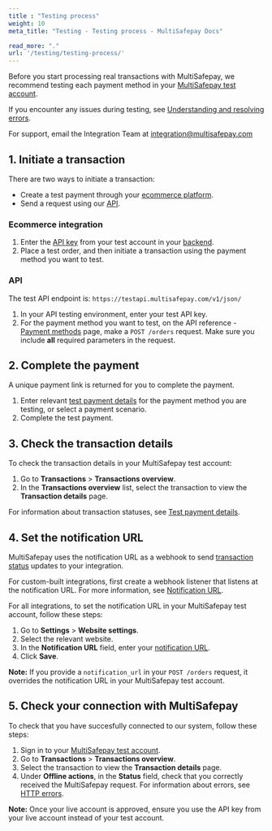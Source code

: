 ```yaml
---
title : "Testing process"
weight: 10
meta_title: "Testing - Testing process - MultiSafepay Docs"

read_more: "."
url: '/testing/testing-process/'
---
```


Before you start processing real transactions with MultiSafepay, we recommend testing each payment method in your [MultiSafepay test account](https://testmerchant.multisafepay.com/).

If you encounter any issues during testing, see [Understanding and resolving errors](/developer/errors-explained/understanding-and-resolving-errors/).

For support, email the Integration Team at <integration@multisafepay.com>

## 1. Initiate a transaction

There are two ways to initiate a transaction:

- Create a test payment through your [ecommerce platform](/ecommerce-platforms/).
- Send a request using our [API](/api/).

### Ecommerce integration

1. Enter the [API key](/getting-started/set-up-your-account/user-guide/viewing-your-api-key/) from your test account in your [backend](/getting-started/glossary/#backend).
2. Place a test order, and then initiate a transaction using the payment method you want to test.

### API

The test API endpoint is: `https://testapi.multisafepay.com/v1/json/`

1. In your API testing environment, enter your test API key.
2. For the payment method you want to test, on the API reference - [Payment methods](/api/#payment-methods) page, make a `POST /orders` request. Make sure you include **all** required parameters in the request.

## 2. Complete the payment

A unique payment link is returned for you to complete the payment.

1. Enter relevant [test payment details](/testing/test-payment-details/) for the payment method you are testing, or select a payment scenario.
2. Complete the test payment.

## 3. Check the transaction details

To check the transaction details in your MultiSafepay test account:

1. Go to **Transactions** > **Transactions overview**.
2. In the **Transactions overview** list, select the transaction to view the **Transaction details** page. 

For information about transaction statuses, see [Test payment details](/testing/test-payment-details/).

## 4. Set the notification URL

MultiSafepay uses the notification URL as a webhook to send [transaction status](/payments/multisafepay-statuses/) updates to your integration.

For custom-built integrations, first create a webhook listener that listens at the notification URL. For more information, see [Notification URL](/developer/api/notification-url/).

For all integrations, to set the notification URL in your MultiSafepay test account, follow these steps:

1. Go to **Settings** > **Website settings**.
2. Select the relevant website.
3. In the **Notification URL** field, enter your [notification URL](/tools/multisafepay-control/setting-your-notification-url/).
4. Click **Save**.

**Note:** If you provide a `notification_url` in your `POST /orders` request, it overrides the notification URL in your MultiSafepay test account. 

## 5. Check your connection with MultiSafepay

To check that you have succesfully connected to our system, follow these steps:

1. Sign in to your [MultiSafepay test account](https://testmerchant.multisafepay.com/).
2. Go to **Transactions** > **Transactions overview**.
3. Select the transaction to view the **Transaction details** page.
4. Under **Offline actions**, in the **Status** field, check that you correctly received the MultiSafepay request. For information about errors, see [HTTP errors](/developer/errors-explained/http-errors/).

**Note:** Once your live account is approved, ensure you use the API key from your live account instead of your test account.